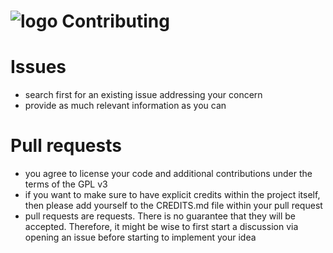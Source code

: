 ![logo](https://raw.githubusercontent.com/yafp/monoto/master/www/images/logo/monotoLogoBlack.png) Contributing
==========

# Issues
* search first for an existing issue addressing your concern
* provide as much relevant information as you can

# Pull requests
* you agree to license your code and additional contributions under the terms of the GPL v3
* if you want to make sure to have explicit credits within the project itself, then please add yourself to the CREDITS.md file within your pull request
* pull requests are requests. There is no guarantee that they will be accepted. Therefore, it might be wise to first start a discussion via opening an issue before starting to implement your idea
